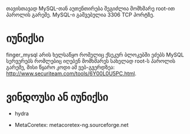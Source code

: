 
თავისთავად MySQL-თან აუთენთირება შეგიძლია მომხმარე root-ით პაროლის გარეშე.
MySQL-ი გაშვებულია 3306 TCP პორტზე.
 
# იუნიქსი

finger_mysql არის ხელსაწყო რომელიც ქსეკურ ბლოკებში ეძებს MySQL სერვერებს რომლებიც იღებენ მომხმარეს სახელად root-ს პაროლის გარეშე, მისი წყარო კოდი ამ ვებ-გვერდზეა: http://www.securiteam.com/tools/6Y00L0U5PC.html.


# ვინდოუსი ან იუნიქსი

  * hydra

  * MetaCoretex: metacoretex-ng.sourceforge.net
